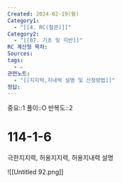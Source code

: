 ```yaml
---
Created: 2024-02-19(월)
Category1:
  - "[[4. RC(철콘)]]"
Category2:
  - "[[07. 기초 및 지반]]"
RC 계산형 목차: 
Sources: 
tags:
  - ✏️
관련노트:
  - "[[지지력,지내력 설명 및 산정방법]]"
정답: 
---
```

중요::1
풀이::O
반복도::2
#  114-1-6

극한지지력, 허용지지력, 허용지내력 설명

![[Untitled 92.png]]